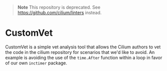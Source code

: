 > **Note**
> This repository is deprecated. See https://github.com/cilium/linters instead.

CustomVet
=========
CustomVet is a simple vet analysis tool that allows the Cilium
authors to vet the code in the cilium repository for scenarios
that we'd like to avoid.
An example is avoiding the use of the `time.After` function
within a loop in favor of our own `inctimer` package.
